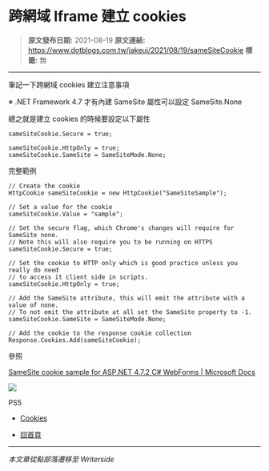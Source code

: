# 跨網域 Iframe 建立 cookies

> **原文發布日期:** 2021-08-19
> **原文連結:** https://www.dotblogs.com.tw/jakeuj/2021/08/19/sameSiteCookie
> **標籤:** 無

---

筆記一下跨網域 cookies 建立注意事項

※ .NET Framework 4.7 才有內建 SameSite 屬性可以設定 SameSite.None

總之就是建立 cookies 的時候要設定以下屬性

```
sameSiteCookie.Secure = true;

sameSiteCookie.HttpOnly = true;
sameSiteCookie.SameSite = SameSiteMode.None;
```

完整範例

```
// Create the cookie
HttpCookie sameSiteCookie = new HttpCookie("SameSiteSample");

// Set a value for the cookie
sameSiteCookie.Value = "sample";

// Set the secure flag, which Chrome's changes will require for SameSite none.
// Note this will also require you to be running on HTTPS
sameSiteCookie.Secure = true;

// Set the cookie to HTTP only which is good practice unless you really do need
// to access it client side in scripts.
sameSiteCookie.HttpOnly = true;

// Add the SameSite attribute, this will emit the attribute with a value of none.
// To not emit the attribute at all set the SameSite property to -1.
sameSiteCookie.SameSite = SameSiteMode.None;

// Add the cookie to the response cookie collection
Response.Cookies.Add(sameSiteCookie);
```

參照

[SameSite cookie sample for ASP.NET 4.7.2 C# WebForms | Microsoft Docs](https://docs.microsoft.com/en-us/aspnet/samesite/csharpwebforms)

![](https://card.psnprofiles.com/1/jakeuj.png)

PS5

* [Cookies](/jakeuj/Tags?qq=Cookies)

* [回首頁](/jakeuj)

---

*本文章從點部落遷移至 Writerside*
